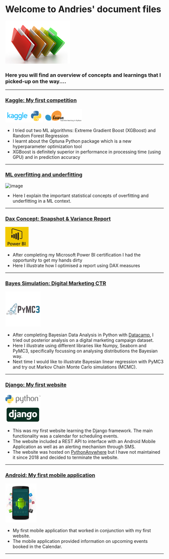 
# Welcome to Andries' document files

![](/images/files_picture_small.png)

### Here you will find an overview of concepts and learnings that I picked-up on the way.... 

---

### [Kaggle: My first competition](https://andriescoetsee.github.io/my_first_kaggle_competition)

![](/images/kaggle_2.png) ![](/images/sklearn_2.png)
* I tried out two ML algorithms: Extreme Gradient Boost (XGBoost) and Random Forest Regression
* I learnt about the Optuna Python package which is a new hyperparameter optimization tool
* XGBoost is definitely superior in performance in processing time (using GPU) and in prediction accuracy


---

### [ML overfitting and underfitting](https://andriescoetsee.github.io/sklearn_overfitting_underfitting/)

![image](https://user-images.githubusercontent.com/34986276/130842371-8aa532c1-891d-4cf0-a916-5328086de70c.png)

* Here I explain the important statistical concepts of overfitting and underfitting in a ML context.

---

### [Dax Concept: Snapshot & Variance Report](https://andriescoetsee.github.io/dax_snapshot_variance_report) 

![](/images/powerBI_small2.png)

* After completing my Microsoft Power BI certification I had the opportunity to get my hands dirty
* Here I illustrate how I optimised a report using DAX measures 

---

### [Bayes Simulation: Digital Marketing CTR](https://andriescoetsee.github.io/bayes_ctr_simulation/)
![](/images/PyMC3_2.png)
* After completing Bayesian Data Analysis in Python with [Datacamp](https://www.datacamp.com/), I tried out posterior analysis on a digital marketing campaign dataset.
* Here I illustrate using different libraries like Numpy, Seaborn and PyMC3, specifically focussing on analysing distributions the Bayesian way.
* Next time I would like to illustrate Bayesian linear regression with PyMC3 and try out Markov Chain Monte Carlo simulations (MCMC). 

---

### [Django: My first website](https://github.com/andriescoetsee/my_first_website_Django) 

 ![](/images/django_python_logo_small.png)
 
* This was my first website learning the Django framework. The main functionality was a calendar for scheduling events.
* The website included a REST API to interface with an Android Mobile Application as well as an alerting mechanism through SMS.
* The website was hosted on [PythonAnywhere](https://www.pythonanywhere.com) but I have not maintained it since 2018 and decided to terminate the website.

 ---

### [Android: My first mobile application](https://github.com/andriescoetsee/my_first_mobile_app_Android) 

 ![](/images/android_logo_small.png)
 
* My first mobile application that worked in conjunction with my first website.
* The mobile application provided information on upcoming events booked in the Calendar.
 
 ---
